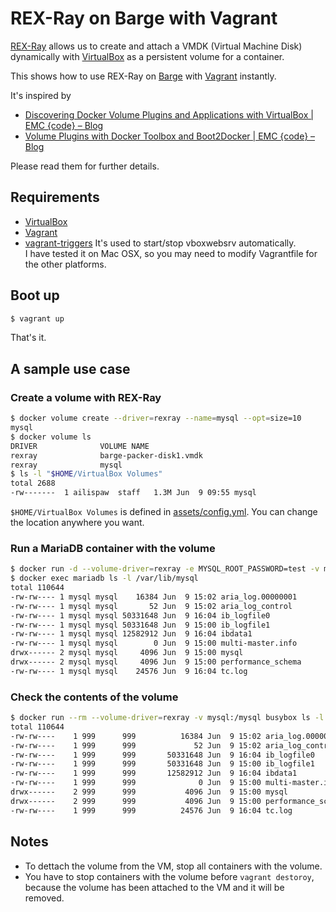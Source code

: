 # REX-Ray on Barge with Vagrant

[REX-Ray](https://github.com/emccode/rexray) allows us to create and attach a VMDK (Virtual Machine Disk) dynamically with [VirtualBox](https://www.virtualbox.org/) as a persistent volume for a container.

This shows how to use REX-Ray on [Barge](https://atlas.hashicorp.com/ailispaw/boxes/barge) with [Vagrant](https://www.vagrantup.com/) instantly.

It's inspired by
- [Discovering Docker Volume Plugins and Applications with VirtualBox | EMC {code} – Blog](https://blog.emccode.com/2016/01/06/discovering-docker-volume-plugins-and-applications-with-virtualbox/)
- [Volume Plugins with Docker Toolbox and Boot2Docker | EMC {code} – Blog](https://blog.emccode.com/2016/01/19/volume-plugins-with-docker-toolbox-and-boot2docker/)

Please read them for further details.

## Requirements

- [VirtualBox](https://www.virtualbox.org/)
- [Vagrant](https://www.vagrantup.com/)
- [vagrant-triggers](https://github.com/emyl/vagrant-triggers)
  It's used to start/stop vboxwebsrv automatically.  
  I have tested it on Mac OSX, so you may need to modify Vagrantfile for the other platforms.

## Boot up

```bash
$ vagrant up
```

That's it.

## A sample use case

### Create a volume with REX-Ray

```bash
$ docker volume create --driver=rexray --name=mysql --opt=size=10
mysql
$ docker volume ls
DRIVER              VOLUME NAME
rexray              barge-packer-disk1.vmdk
rexray              mysql
$ ls -l "$HOME/VirtualBox Volumes"
total 2688
-rw-------  1 ailispaw  staff   1.3M Jun  9 09:55 mysql
```

`$HOME/VirtualBox Volumes` is defined in [assets/config.yml](assets/config.yml). You can change the location anywhere you want.

### Run a MariaDB container with the volume

```bash
$ docker run -d --volume-driver=rexray -e MYSQL_ROOT_PASSWORD=test -v mysql:/var/lib/mysql -p 3306:3306 --name mariadb mariadb
$ docker exec mariadb ls -l /var/lib/mysql
total 110644
-rw-rw---- 1 mysql mysql    16384 Jun  9 15:02 aria_log.00000001
-rw-rw---- 1 mysql mysql       52 Jun  9 15:02 aria_log_control
-rw-rw---- 1 mysql mysql 50331648 Jun  9 16:04 ib_logfile0
-rw-rw---- 1 mysql mysql 50331648 Jun  9 15:00 ib_logfile1
-rw-rw---- 1 mysql mysql 12582912 Jun  9 16:04 ibdata1
-rw-rw---- 1 mysql mysql        0 Jun  9 15:00 multi-master.info
drwx------ 2 mysql mysql     4096 Jun  9 15:00 mysql
drwx------ 2 mysql mysql     4096 Jun  9 15:00 performance_schema
-rw-rw---- 1 mysql mysql    24576 Jun  9 16:04 tc.log
```

### Check the contents of the volume

```bash
$ docker run --rm --volume-driver=rexray -v mysql:/mysql busybox ls -l /mysql
total 110644
-rw-rw----    1 999      999          16384 Jun  9 15:02 aria_log.00000001
-rw-rw----    1 999      999             52 Jun  9 15:02 aria_log_control
-rw-rw----    1 999      999       50331648 Jun  9 16:04 ib_logfile0
-rw-rw----    1 999      999       50331648 Jun  9 15:00 ib_logfile1
-rw-rw----    1 999      999       12582912 Jun  9 16:04 ibdata1
-rw-rw----    1 999      999              0 Jun  9 15:00 multi-master.info
drwx------    2 999      999           4096 Jun  9 15:00 mysql
drwx------    2 999      999           4096 Jun  9 15:00 performance_schema
-rw-rw----    1 999      999          24576 Jun  9 16:04 tc.log
```

## Notes

- To dettach the volume from the VM, stop all containers with the volume.
- You have to stop containers with the volume before `vagrant destoroy`, because the volume has been attached to the VM and it will be removed.
